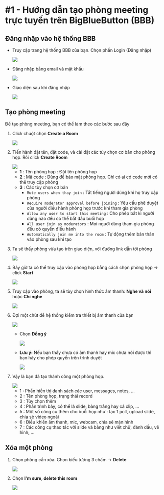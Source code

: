 # #1 - Hướng dẫn tạo phòng meeting trực tuyến trên BigBlueButton (BBB)

## Đăng nhập vào hệ thống BBB
- Truy cập trang hệ thống BBB của bạn. Chọn phần Login (Đăng nhập)

    <img src="..\images\Screenshot_1.png">

- Đăng nhập bằng email và mật khẩu

    <img src="..\images\Screenshot_2.png">

- Giao diện sau khi đăng nhập

    <img src="..\images\Screenshot_3.png">

## Tạo phòng meeting
Để tạo phòng meeting, bạn có thể làm theo các bước sau đây

1. Click chuột chọn **Create a Room**

    <img src="..\images\Screenshot_4.png">

2. Tiến hành đặt tên, đặt code, và cài đặt các tùy chọn cơ bản cho phòng họp. Rồi click **Create Room**

    <img src="..\images\Screenshot_5.png">

    - **1** : Tên phòng họp : Đặt tên phòng họp
    - **2** : Mã code : Dùng để bảo mật phòng họp. Chỉ có ai có code mới có thể truy cập phòng
    - **3** : Các tùy chọn cơ bản
        - `Mute users when thay join` : Tắt tiếng người dùng khi họ truy cập phòng
        - `Require moderator approval before joining` : Yêu cầu phê duyệt của người điều hành phòng họp trước khi tham gia phòng
        - `Allow any user to start this meeting` : Cho phép bất kì người dùng nào đều có thể bắt đầu buổi họp
        - `All user join as moderators` : Mọi người dùng tham gia phòng đều có quyền điều hành
        - `Automatically join me into the room` : Tự động thêm bản thân vào phòng sau khi tạo

3. Ta sẽ thấy phòng vừa tạo trên giao diện, với đường link dẫn tới phòng

    <img src="..\images\Screenshot_6.png">

4. Bây giờ ta có thể truy cập vào phòng họp bằng cách chọn phòng họp -> click **Start**

    <img src="..\images\Screenshot_7.png">

5. Truy cập vào phòng, ta sẽ tùy chọn hình thức âm thanh: **Nghe và nói** hoặc **Chỉ nghe**

    <img src="..\images\Screenshot_8.png">

6. Đợi một chút để hệ thống kiểm tra thiết bị âm thanh của bạn

    <img src="..\images\Screenshot_9.png">

    - Chọn **Đồng ý**

        <img src="..\images\Screenshot_10.png">

    - **Lưu ý:** Nếu bạn thấy chưa có âm thanh hay mic chưa nói được thì bạn hãy cho phép quyền trên trình duyệt

        <img src="..\images\Screenshot_11.png">

7. Vậy là bạn đã tạo thành công một phòng họp.

    <img src="..\images\Screenshot_12.png">

    - 1 : Phần hiển thị danh sách các user, messages, notes, ...
    - 2 : Tên phòng họp, trạng thái record
    - 3 : Tùy chọn thêm
    - 4 : Phần trình bày, có thể là slide, bảng trắng hay cả clip, ...
    - 5 : Một số công cụ thêm cho buổi họp như : tạo 1 poll, upload slide, chia sẻ video ngoài
    - 6 : Điều khiển âm thanh, mic, webcam, chia sẻ màn hình
    - 7 : Các công cụ thao tác với slide và bảng như viết chữ, đánh dấu, vẽ hình, ...

## Xóa một phòng 
1. Chọn phòng cần xóa. Chọn biểu tượng 3 chấm -> **Delete**

    <img src="..\images\Screenshot_54.png">

2. Chọn **I'm sure, delete this room**

    <img src="..\images\Screenshot_55.png">